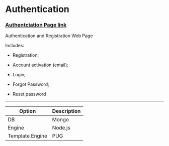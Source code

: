 # Authentication   

### __[Authentciation Page link](https://sheltered-earth-73815.herokuapp.com/)__ 




Authentication and Registration Web Page


Includes:

* Registration;

* Account activation (email);

* Login;

* Forgot Password;

* Reset password

___


| Option | Description |
| ------ | ----------- |
| DB   | Mongo |
| Engine | Node.js |
| Template Engine    | PUG |


